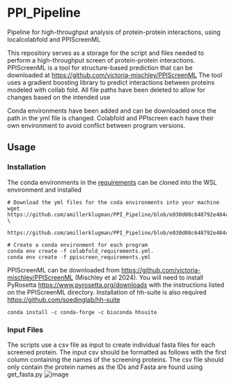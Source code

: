 # PPI_Pipeline
Pipeline for high-throughput analysis of protein-protein interactions, using localcolabfold and PPIScreenML

This repository serves as a storage for the script and files needed to perform a high-throughput screen of protein-protein interactions. PPIScreenML is a tool for structure-based prediction that can be downloaded at https://github.com/victoria-mischley/PPIScreenML The tool uses a gradient boosting library to predict interactions between proteins modeled with collab fold. All file paths have been deleted to allow for changes based on the intended use

Conda environments have been added and can be downloaded once the path in the yml file is changed. Colabfold and PPIscreen each have their own environment to avoid conflict between program versions.

## Usage 
### Installation 
The conda environments in the [requirements](https://github.com/amillerklugman/PPI_Pipeline/tree/main/requirements) can be cloned into the WSL environment and installed
```
# Download the yml files for the coda environments into your machine
wget https://github.com/amillerklugman/PPI_Pipeline/blob/e030d08c648792e484c24bbf8038f8e1ffe79604/requirements/colabfold_requirements.yml \
     https://github.com/amillerklugman/PPI_Pipeline/blob/e030d08c648792e484c24bbf8038f8e1ffe79604/requirements/ppiscreen_requirements.yml

# Create a conda environment for each program
conda env create -f colabfold_requirements.yml.
conda env create -f ppiscreen_requirements.yml
```

PPIScreenML can be downloaded from https://github.com/victoria-mischley/PPIScreenML (Mischley et al 2024). You will need to install PyRosetta https://www.pyrosetta.org/downloads with the instructions listed on the PPIScreenML directory. Installation of hh-suite is also required https://github.com/soedinglab/hh-suite 
```
conda install -c conda-forge -c bioconda hhsuite
```

### Input Files
The scripts use a csv file as input to create individual fasta files for each screened protein. The input csv should be formatted as follows with the first column containing the names of the screening proteins. The csv file should only contain the protein names as the IDs and Fasta are found using get_fasta.py
![image](https://github.com/user-attachments/assets/057aae59-156f-4b24-8783-80534ff4377b)
